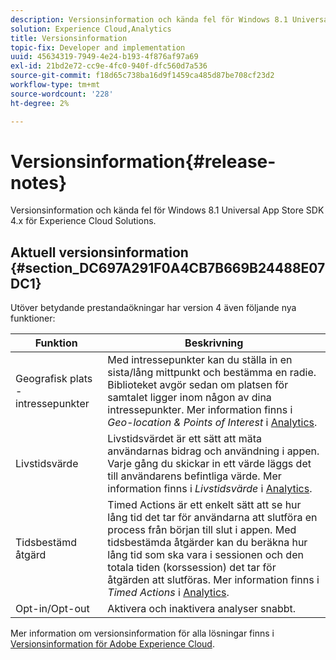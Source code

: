 ```yaml
---
description: Versionsinformation och kända fel för Windows 8.1 Universal App Store SDK 4.x för Experience Cloud Solutions.
solution: Experience Cloud,Analytics
title: Versionsinformation
topic-fix: Developer and implementation
uuid: 45634319-7949-4e24-b193-4f876af97a69
exl-id: 21bd2e72-cc9e-4fc0-940f-dfc560d7a536
source-git-commit: f18d65c738ba16d9f1459ca485d87be708cf23d2
workflow-type: tm+mt
source-wordcount: '228'
ht-degree: 2%

---
```


# Versionsinformation{#release-notes}

Versionsinformation och kända fel för Windows 8.1 Universal App Store SDK 4.x för Experience Cloud Solutions.

## Aktuell versionsinformation {#section_DC697A291F0A4CB7B669B24488E07DC1}

Utöver betydande prestandaökningar har version 4 även följande nya funktioner:

| Funktion | Beskrivning |
|--- |--- |
| Geografisk plats - intressepunkter | Med intressepunkter kan du ställa in en sista/lång mittpunkt och bestämma en radie. Biblioteket avgör sedan om platsen för samtalet ligger inom någon av dina intressepunkter. Mer information finns i *Geo-location &amp; Points of Interest* i [Analytics](/help/windows-appstore/analytics/analytics.md). |
| Livstidsvärde | Livstidsvärdet är ett sätt att mäta användarnas bidrag och användning i appen. Varje gång du skickar in ett värde läggs det till användarens befintliga värde.  Mer information finns i *Livstidsvärde* i [Analytics](/help/windows-appstore/analytics/analytics.md). |
| Tidsbestämd åtgärd | Timed Actions är ett enkelt sätt att se hur lång tid det tar för användarna att slutföra en process från början till slut i appen. Med tidsbestämda åtgärder kan du beräkna hur lång tid som ska vara i sessionen och den totala tiden (korssession) det tar för åtgärden att slutföras. Mer information finns i *Timed Actions* i [Analytics](/help/windows-appstore/analytics/analytics.md). |
| Opt-in/Opt-out | Aktivera och inaktivera analyser snabbt. |

Mer information om versionsinformation för alla lösningar finns i [Versionsinformation för Adobe Experience Cloud](https://experienceleague.adobe.com/docs/release-notes/experience-cloud/current.html).
